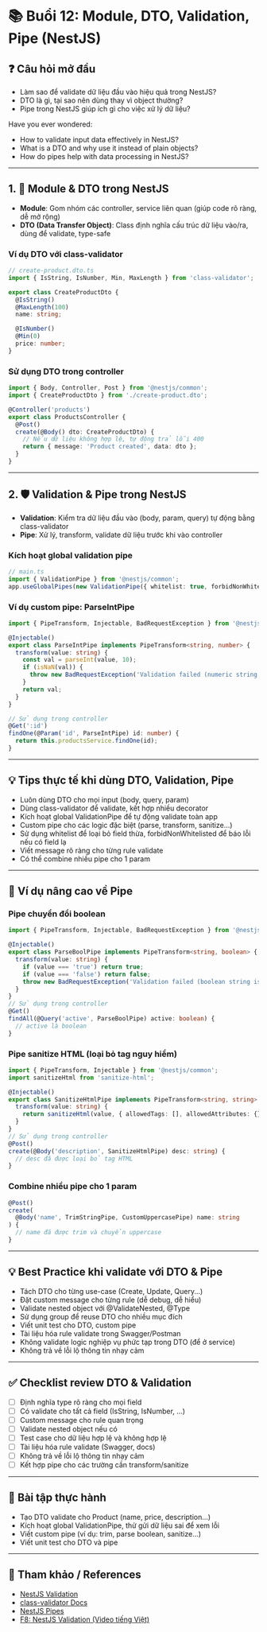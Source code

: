 # 📚 Buổi 12: Module, DTO, Validation, Pipe (NestJS)

## ❓ Câu hỏi mở đầu
- Làm sao để validate dữ liệu đầu vào hiệu quả trong NestJS?
- DTO là gì, tại sao nên dùng thay vì object thường?
- Pipe trong NestJS giúp ích gì cho việc xử lý dữ liệu?

Have you ever wondered:
- How to validate input data effectively in NestJS?
- What is a DTO and why use it instead of plain objects?
- How do pipes help with data processing in NestJS?

---

## 1. 🧩 Module & DTO trong NestJS

- **Module**: Gom nhóm các controller, service liên quan (giúp code rõ ràng, dễ mở rộng)
- **DTO (Data Transfer Object)**: Class định nghĩa cấu trúc dữ liệu vào/ra, dùng để validate, type-safe

### Ví dụ DTO với class-validator
```typescript
// create-product.dto.ts
import { IsString, IsNumber, Min, MaxLength } from 'class-validator';

export class CreateProductDto {
  @IsString()
  @MaxLength(100)
  name: string;

  @IsNumber()
  @Min(0)
  price: number;
}
```

### Sử dụng DTO trong controller
```typescript
import { Body, Controller, Post } from '@nestjs/common';
import { CreateProductDto } from './create-product.dto';

@Controller('products')
export class ProductsController {
  @Post()
  create(@Body() dto: CreateProductDto) {
    // Nếu dữ liệu không hợp lệ, tự động trả lỗi 400
    return { message: 'Product created', data: dto };
  }
}
```

---

## 2. 🛡️ Validation & Pipe trong NestJS

- **Validation**: Kiểm tra dữ liệu đầu vào (body, param, query) tự động bằng class-validator
- **Pipe**: Xử lý, transform, validate dữ liệu trước khi vào controller

### Kích hoạt global validation pipe
```typescript
// main.ts
import { ValidationPipe } from '@nestjs/common';
app.useGlobalPipes(new ValidationPipe({ whitelist: true, forbidNonWhitelisted: true }));
```

### Ví dụ custom pipe: ParseIntPipe
```typescript
import { PipeTransform, Injectable, BadRequestException } from '@nestjs/common';

@Injectable()
export class ParseIntPipe implements PipeTransform<string, number> {
  transform(value: string) {
    const val = parseInt(value, 10);
    if (isNaN(val)) {
      throw new BadRequestException('Validation failed (numeric string is expected)');
    }
    return val;
  }
}

// Sử dụng trong controller
@Get(':id')
findOne(@Param('id', ParseIntPipe) id: number) {
  return this.productsService.findOne(id);
}
```

---

## 💡 Tips thực tế khi dùng DTO, Validation, Pipe
- Luôn dùng DTO cho mọi input (body, query, param)
- Dùng class-validator để validate, kết hợp nhiều decorator
- Kích hoạt global ValidationPipe để tự động validate toàn app
- Custom pipe cho các logic đặc biệt (parse, transform, sanitize...)
- Sử dụng whitelist để loại bỏ field thừa, forbidNonWhitelisted để báo lỗi nếu có field lạ
- Viết message rõ ràng cho từng rule validate
- Có thể combine nhiều pipe cho 1 param

---

## 🌟 Ví dụ nâng cao về Pipe

### Pipe chuyển đổi boolean
```typescript
import { PipeTransform, Injectable, BadRequestException } from '@nestjs/common';

@Injectable()
export class ParseBoolPipe implements PipeTransform<string, boolean> {
  transform(value: string) {
    if (value === 'true') return true;
    if (value === 'false') return false;
    throw new BadRequestException('Validation failed (boolean string is expected)');
  }
}
// Sử dụng trong controller
@Get()
findAll(@Query('active', ParseBoolPipe) active: boolean) {
  // active là boolean
}
```

### Pipe sanitize HTML (loại bỏ tag nguy hiểm)
```typescript
import { PipeTransform, Injectable } from '@nestjs/common';
import sanitizeHtml from 'sanitize-html';

@Injectable()
export class SanitizeHtmlPipe implements PipeTransform<string, string> {
  transform(value: string) {
    return sanitizeHtml(value, { allowedTags: [], allowedAttributes: {} });
  }
}
// Sử dụng trong controller
@Post()
create(@Body('description', SanitizeHtmlPipe) desc: string) {
  // desc đã được loại bỏ tag HTML
}
```

### Combine nhiều pipe cho 1 param
```typescript
@Post()
create(
  @Body('name', TrimStringPipe, CustomUppercasePipe) name: string
) {
  // name đã được trim và chuyển uppercase
}
```

---

## 💡 Best Practice khi validate với DTO & Pipe
- Tách DTO cho từng use-case (Create, Update, Query...)
- Đặt custom message cho từng rule (dễ debug, dễ hiểu)
- Validate nested object với @ValidateNested, @Type
- Sử dụng group để reuse DTO cho nhiều mục đích
- Viết unit test cho DTO, custom pipe
- Tài liệu hóa rule validate trong Swagger/Postman
- Không validate logic nghiệp vụ phức tạp trong DTO (để ở service)
- Không trả về lỗi lộ thông tin nhạy cảm

---

## ✅ Checklist review DTO & Validation
- [ ] Định nghĩa type rõ ràng cho mọi field
- [ ] Có validate cho tất cả field (IsString, IsNumber, ...)
- [ ] Custom message cho rule quan trọng
- [ ] Validate nested object nếu có
- [ ] Test case cho dữ liệu hợp lệ và không hợp lệ
- [ ] Tài liệu hóa rule validate (Swagger, docs)
- [ ] Không trả về lỗi lộ thông tin nhạy cảm
- [ ] Kết hợp pipe cho các trường cần transform/sanitize

---

## 📝 Bài tập thực hành
- Tạo DTO validate cho Product (name, price, description...)
- Kích hoạt global ValidationPipe, thử gửi dữ liệu sai để xem lỗi
- Viết custom pipe (ví dụ: trim, parse boolean, sanitize...)
- Viết unit test cho DTO và pipe

---

## 🔗 Tham khảo / References
- [NestJS Validation](https://docs.nestjs.com/techniques/validation)
- [class-validator Docs](https://github.com/typestack/class-validator)
- [NestJS Pipes](https://docs.nestjs.com/pipes)
- [F8: NestJS Validation (Video tiếng Việt)](https://www.youtube.com/watch?v=1kF3jX6K8p8) 